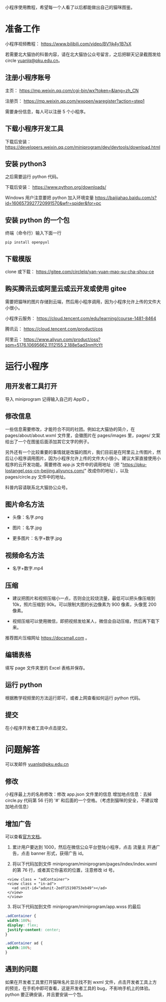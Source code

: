 小程序使用教程，希望每一个人看了以后都能做出自己的猫咪图鉴。

# 准备工作

小程序视频教程： https://www.bilibili.com/video/BV1jk4y1B7sX

若需要北大猫协的科普内容，请在北大猫协公众号留言，之后把聊天记录截图发给circle yuanlq@pku.edu.cn。

## 注册小程序账号

主页： https://mp.weixin.qq.com/cgi-bin/wx?token=&lang=zh_CN

注册页： https://mp.weixin.qq.com/wxopen/waregister?action=step1

需要身份信息，每人可以注册 5 个小程序。

## 下载小程序开发工具

下载后安装： https://developers.weixin.qq.com/miniprogram/dev/devtools/download.html

## 安装 python3

之后需要运行 python 代码。

下载后安装： https://www.python.org/downloads/

Windows 用户注意要把 python 加入环境变量 https://baijiahao.baidu.com/s?id=1606573927720991570&wfr=spider&for=pc

## 安装 python 的一个包

终端（命令行）输入下面一行

`pip install openpyxl`

## 下载模版

clone 或下载： https://gitee.com/circlelq/yan-yuan-mao-su-cha-shou-ce

## 购买腾讯云或阿里云或云开发或使用 gitee

需要把猫咪的图片存储到云端，然后用小程序调用，因为小程序允许上传的文件大小很小。

小程序云服务： https://cloud.tencent.com/edu/learning/course-1481-8464

腾讯云： https://cloud.tencent.com/product/cos

阿里云： https://www.aliyun.com/product/oss?spm=5176.10695662.1112155.2.188e5ad3nmYcYt

# 运行小程序

## 用开发者工具打开

导入 miniprogram 记得输入自己的 AppID 。

## 修改信息

一些信息需要修改，才能符合不同的社团。例如北大猫协的简介，在 pages/about/about.wxml 文件里，会徽图片在 pages/images 里，pages/ 文案 给出了一个在图鉴后面添加其它文字的例子。

另外还有一个比较重要的事情就是改猫的图片，我们目前是在阿里云上传图片，然后让小程序调用图片，因为小程序允许上传的文件大小很小，建议大家直接使用小程序的云开发功能。需要修改 app.js 文件中的调用地址（把 "https://pku-lostangel.oss-cn-beijing.aliyuncs.com/" 改成你的地址），以及 pages/circle.py 文件中的地址。

科普内容请联系北大猫协公众号。

## 图片命名方法

- 头像：名字.png

- 图片：名字.jpg

- 更多图片：名字+数字.jpg

## 视频命名方法

- 名字+数字.mp4 

## 压缩

- 建议把图片和视频压缩小一点，否则会比较烧流量，最低可以把头像压缩到 10k，照片压缩到 90k。可以限制大图的长边像素为 900 像素，头像宽 200 像素。

- 视频压缩可以使用微信，即把视频发给某人，微信会自动压缩，然后再下载下来。

推荐图片压缩网址 https://docsmall.com 。

## 编辑表格

填写 page 文件夹里的 Excel 表格并保存。

## 运行 python

根据教学视频里的方法运行即可，或者上网查看如何运行 python 代码。

## 提交

在小程序开发者工具中点击提交。

# 问题解答

可以发邮件 yuanlq@pku.edu.cn

## 修改

小程序最上方的名称修改：修改 app.json 文件里的信息
增加地点信息：去掉 circle.py 代码第 56 行的 '#' 和后面的一个空格。（考虑到猫咪的安全，不建议增加地点信息）

## 增加广告

可以查看[官方文档](https://developers.weixin.qq.com/miniprogram/dev/framework/open-ability/ad/banner-ad.html)。

1. 累计用户要达到 1000，然后在微信公众平台登陆小程序，点击 流量主 开通广告，点击 banner 形式，获得广告 id。

2. 将以下代码加到文件 miniprogram/miniprogram/pages/index/index.wxml 的第 76 行，或者其它你喜欢的位置，注意修改 id 号。

```
 <view class = "adContainer">
 <view class = "in-ad">
   <ad unit-id="adunit-2edf15198753eb49"></ad>
 </view>
 </view>
```

3. 将以下代码加到文件 miniprogram/miniprogram/app.wxss 的最后

```css
.adContainer {
 width:100%;
 display: flex;
 justify-content: center;
}

.adContainer ad {
 width:100%;
}
```

## 遇到的问题

如果在开发者工具里打开猫咪名片显示找不到 wxml 文件，点击开发者工具上方的预览，在手机中即可查看，这是开发者工具的 bug，不影响手机上的体验。
python 要正确安装，并且要安装一个包。
